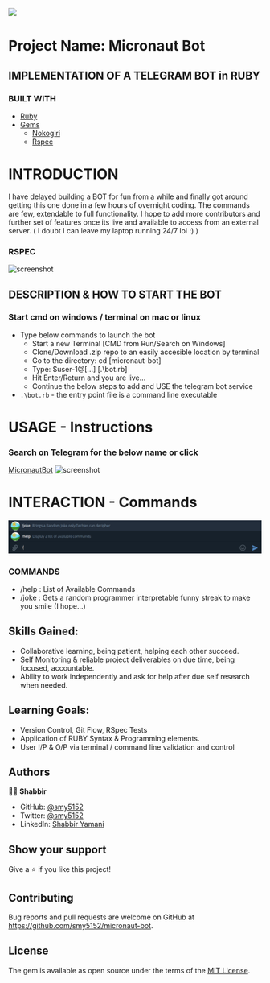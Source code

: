 ![](https://img.shields.io/badge/Microverse-blueviolet)

# Project Name: Micronaut Bot

## IMPLEMENTATION OF A TELEGRAM BOT in RUBY

### BUILT WITH

- [Ruby](https://www.ruby-lang.org/en/)
- [Gems](https://www.ruby-lang.org/en/)
  - [Nokogiri](https://nokogiri.org/)
  - [Rspec](https://rspec.info/)

# INTRODUCTION

I have delayed building a BOT for fun from a while and finally got around getting this one done in a few hours of overnight coding. The commands are few, extendable to full functionality. I hope to add more contributors and further set of features once its live and available to access from an external server. ( I doubt I can leave my laptop running 24/7 lol :) )

### RSPEC

![screenshot](spec-1.png)

## DESCRIPTION & HOW TO START THE BOT

### Start cmd on windows / terminal on mac or linux

- Type below commands to launch the bot
  - Start a new Terminal [CMD from Run/Search on Windows]
  - Clone/Download .zip repo to an easily accesible location by terminal
  - Go to the directory: cd [micronaut-bot]
  - Type: $user-1@[...] [.\bot.rb]
  - Hit Enter/Return and you are live...
  - Continue the below steps to add and USE the telegram bot service
- `.\bot.rb` - the entry point file is a command line executable

# USAGE - Instructions


### Search on Telegram for the below name or click

[MicronautBot](t.me/smy5152_bot)
![screenshot](./images/Search-Results-Choose.PNG)

# INTERACTION - Commands

![screenshot](./images/available-commands.PNG)

### COMMANDS

- /help : List of Available Commands
- /joke : Gets a random programmer interpretable funny streak to make you smile (I hope...)

## Skills Gained:

- Collaborative learning, being patient, helping each other succeed.
- Self Monitoring & reliable project deliverables on due time, being focused, accountable.
- Ability to work independently and ask for help after due self research when needed.

## Learning Goals:

- Version Control, Git Flow, RSpec Tests
- Application of RUBY Syntax & Programming elements.
- User I/P & O/P via terminal / command line validation and control

## Authors

🧑‍💻 **Shabbir**

- GitHub: [@smy5152](https://github.com/smy5152)
- Twitter: [@smy5152](https://twitter.com/smy5152)
- LinkedIn: [Shabbir Yamani](https://www.linkedin.com/in/shabbirmyamani/)

## Show your support

Give a :star:️ if you like this project!

## Contributing

Bug reports and pull requests are welcome on GitHub at https://github.com/smy5152/micronaut-bot.

## License

The gem is available as open source under the terms of the [MIT License](LICENSE).
